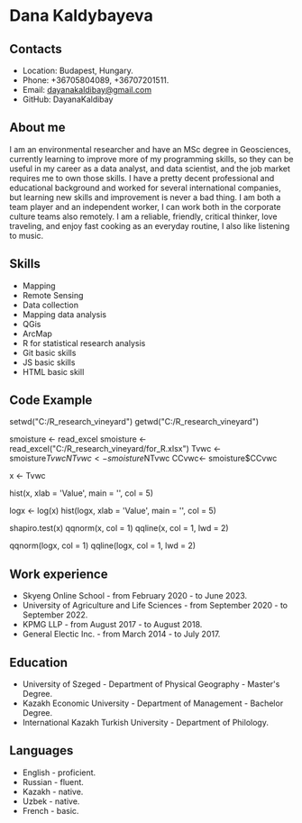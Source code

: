 # Dana Kaldybayeva

## Contacts
- Location: Budapest, Hungary.
- Phone: +36705804089, +36707201511.
- Email: dayanakaldibay@gmail.com
- GitHub: DayanaKaldibay

## About me
  I am an environmental researcher and have an MSc degree in Geosciences, currently learning to improve more of my programming skills, so they can be useful in my career as a data analyst, and data scientist, and the job market requires me to own those skills.
  I have a pretty decent professional and educational background and worked for several international companies, but learning new skills and improvement is never a bad thing. I am both a team player and an independent worker, I can work both in the corporate culture teams also remotely.
  I am a reliable, friendly, critical thinker, love traveling, and enjoy fast cooking as an everyday routine, I also like listening to music.

## Skills
- Mapping
- Remote Sensing
- Data collection
- Mapping data analysis
- QGis
- ArcMap
- R for statistical research analysis
- Git basic skills
- JS basic skills
- HTML basic skill

## Code Example

setwd("C:/R_research_vineyard")
getwd("C:/R_research_vineyard")

smoisture <- read_excel
smoisture <- read_excel("C:/R_research_vineyard/for_R.xlsx")
Tvwc <- smoisture$Tvwc
NTvwc <- smoisture$NTvwc
CCvwc<- smoisture$CCvwc

x <- Tvwc

hist(x,
     xlab = 'Value',
     main = '',
     col = 5)

logx <- log(x)
hist(logx,
     xlab = 'Value',
     main = '',
     col = 5)

shapiro.test(x)
qqnorm(x, col = 1)
qqline(x, col = 1, lwd = 2)

qqnorm(logx, col = 1)
qqline(logx, col = 1, lwd = 2)

## Work experience

- Skyeng Online School - from February 2020 - to June 2023.
- University of Agriculture and Life Sciences - from September 2020 - to September 2022.
- KPMG LLP - from August 2017 - to August 2018.
- General Electic Inc. - from March 2014 - to July 2017.

## Education

- University of Szeged - Department of Physical Geography - Master's Degree.
- Kazakh Economic University - Department of Management - Bachelor Degree.
- International Kazakh Turkish University - Department of Philology.

## Languages
- English - proficient.
- Russian - fluent.
- Kazakh - native.
- Uzbek - native.
- French - basic.


